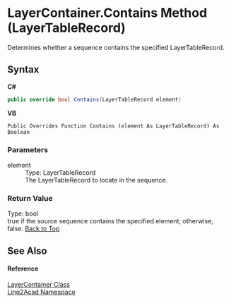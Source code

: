 # LayerContainer.Contains Method (LayerTableRecord)
 

Determines whether a sequence contains the specified LayerTableRecord.

## Syntax

**C#**<br />
``` C#
public override bool Contains(LayerTableRecord element)
```

**VB**<br />
``` VB
Public Overrides Function Contains (element As LayerTableRecord) As Boolean
```


### Parameters
<dl><dt>element</dt><dd>Type: LayerTableRecord<br />The LayerTableRecord to locate in the sequence.</dd></dl>

### Return Value
Type: bool<br />true if the source sequence contains the specified element; otherwise, false.
<a href="#LayerContainerContains-Method-LayerTableRecord">Back to Top</a>

## See Also


#### Reference
<a href="T_Linq2Acad_LayerContainer.md#LayerContainer-Class">LayerContainer Class</a><br /><a href="N_Linq2Acad.md#Linq2Acad-Namespace">Linq2Acad Namespace</a><br />

